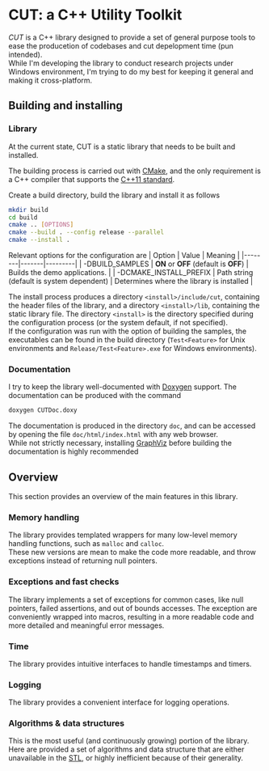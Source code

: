 # CUT: a C++ Utility Toolkit
*CUT* is a C++ library designed to provide a set of general purpose tools to ease the producetion of codebases and cut depelopment time (pun intended).  
While I'm developing the library to conduct research projects under Windows environment, I'm trying to do my best for keeping it general and making it cross-platform.


## Building and installing
### Library
At the current state, CUT is a static library that needs to be built and installed.  

The building process is carried out with [CMake](https://cmake.org/), and the only requirement is a C++ compiler that supports the [C++11 standard](https://en.cppreference.com/w/cpp/compiler_support/11).  

Create a build directory, build the library and install it as follows
```sh
mkdir build
cd build
cmake .. [OPTIONS]
cmake --build . --config release --parallel
cmake --install .
```

Relevant options for the configuration are
| Option | Value | Meaning |
|--------|-------|---------|
| -DBUILD_SAMPLES | **ON** or **OFF** (default is **OFF**) | Builds the demo applications. |
| -DCMAKE_INSTALL_PREFIX | Path string (default is system dependent) | Determines where the library is installed |

The install process produces a directory `<install>/include/cut`, containing the header files of the library, and a directory `<install>/lib`, containing the static library file. The directory `<install>` is the directory specified during the configuration process (or the system default, if not specified).  
If the configuration was run with the option of building the samples, the executables can be found in the build directory (`Test<Feature>` for Unix environments and `Release/Test<Feature>.exe` for Windows environments).


### Documentation
I try to keep the library well-documented with [Doxygen](https://www.doxygen.nl/) support. The documentation can be produced with the command
```sh
doxygen CUTDoc.doxy
```
The documentation is produced in the directory `doc`, and can be accessed by opening the file `doc/html/index.html` with any web browser.  
While not strictly necessary, installing [GraphViz](https://graphviz.org/) before building the documentation is highly recommended


## Overview
This section provides an overview of the main features in this library.

### Memory handling
The library provides templated wrappers for many low-level memory handling functions, such as `malloc` and `calloc`.  
These new versions are mean to make the code more readable, and throw exceptions instead of returning null pointers.

### Exceptions and fast checks
The library implements a set of exceptions for common cases, like null pointers, failed assertions, and out of bounds accesses. The exception are conveniently wrapped into macros, resulting in a more readable code and more detailed and meaningful error messages.

### Time
The library provides intuitive interfaces to handle timestamps and timers.

### Logging
The library provides a convenient interface for logging operations.

### Algorithms & data structures
This is the most useful (and continuously growing) portion of the library.  
Here are provided a set of algorithms and data structure that are either unavailable in the [STL](https://en.wikipedia.org/wiki/Standard_Template_Library), or highly inefficient because of their generality.